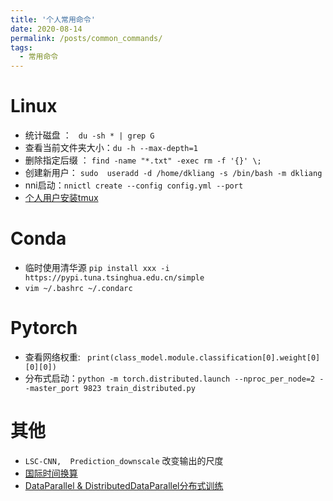 ```yaml
---
title: '个人常用命令'
date: 2020-08-14
permalink: /posts/common_commands/
tags:
  - 常用命令
---
```


# Linux
* 统计磁盘 ：	```  du -sh * | grep G ```
* 查看当前文件夹大小：```du -h --max-depth=1```
* 删除指定后缀 ： ```find -name "*.txt" -exec rm -f '{}' \;```
* 创建新用户： ```sudo  useradd -d /home/dkliang -s /bin/bash -m dkliang```
* nni启动：```nnictl create --config config.yml --port ```
* [个人用户安装tmux](https://zhuanlan.zhihu.com/p/155662601)

# Conda
* 临时使用清华源 ``` pip install xxx -i https://pypi.tuna.tsinghua.edu.cn/simple ```
* ```vim ~/.bashrc ~/.condarc```

# Pytorch
* 查看网络权重:  ``` print(class_model.module.classification[0].weight[0][0][0])```
* 分布式启动：```python -m torch.distributed.launch --nproc_per_node=2 --master_port 9823 train_distributed.py```

# 其他
* ```LSC-CNN,  Prediction_downscale``` 改变输出的尺度
* [国际时间换算](http://timebie.com/cn/universalbeijing.php) 
* [DataParallel & DistributedDataParallel分布式训练](https://zhuanlan.zhihu.com/p/206467852)

